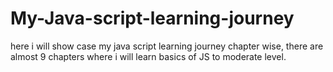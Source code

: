 # My-Java-script-learning-journey
here i will show case my java script learning journey chapter wise, there are almost 9 chapters where i will learn basics of JS to moderate level.

